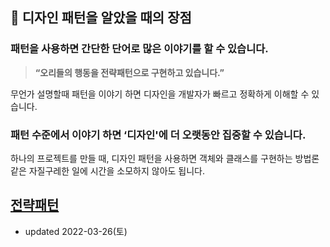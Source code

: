## 🚀 디자인 패턴을 알았을 때의 장점

### 패턴을 사용하면 간단한 단어로 많은 이야기를 할 수 있습니다.

> **“오리들의 행동을 전략패턴으로 구현하고 있습니다.”**
>

무언가 설명할때 패턴을 이야기 하면 디자인을 개발자가 빠르고 정확하게 이해할 수 있습니다.

### 패턴 수준에서 이야기 하면 ‘디자인'에 더 오랫동안 집중할 수 있습니다.

하나의 프로젝트를 만들 때, 디자인 패턴을 사용하면 객체와 클래스를 구현하는 방법론 같은 자질구레한 일에 시간을 소모하지 않아도 됩니다.


## [전략패턴](docs/Strategy.md) 
- updated 2022-03-26(토)